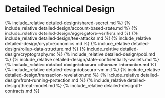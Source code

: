 # Detailed Technical Design

{% include_relative detailed-design/shared-secret.md %}
{% include_relative detailed-design/account-based-state.md %}
{% include_relative detailed-design/aggregators-verifiers.md %}
{% include_relative detailed-design/tee-attacks.md %}
{% include_relative detailed-design/cryptoeconomics.md %}
{% include_relative detailed-design/rollup-data-structure.md %}
{% include_relative detailed-design/cryptography.md %}
{% include_relative detailed-design/pobi.md %}
{% include_relative detailed-design/state-confidentiality-wallets.md %}
{% include_relative detailed-design/obscuro-ethereum-interaction.md %}
{% include_relative detailed-design/obscuro-vm.md %}
{% include_relative detailed-design/transaction-revelation.md %}
{% include_relative detailed-design/front-running-protection.md %}
{% include_relative detailed-design/threat-model.md %}
{% include_relative detailed-design/l1-contracts.md %}

[comment]: <> ({% include_relative detailed-design/upgrading.md %})

[comment]: <> ({% include_relative detailed-design/auditing.md %})
